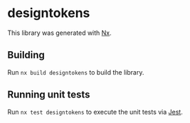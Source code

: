 # designtokens

This library was generated with [Nx](https://nx.dev).

## Building

Run `nx build designtokens` to build the library.

## Running unit tests

Run `nx test designtokens` to execute the unit tests via [Jest](https://jestjs.io).
